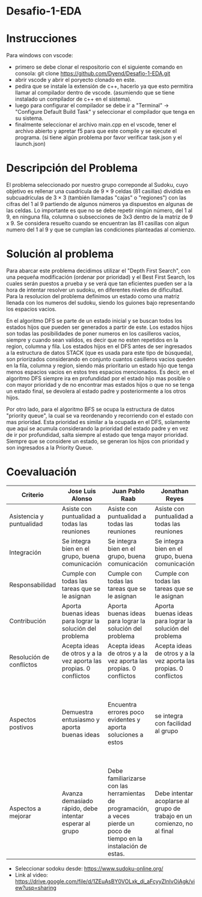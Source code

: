 # Desafio-1-EDA

# Instrucciones

Para windows con vscode:
- primero se debe clonar el respositorio con el siguiente comando en consola: git clone https://github.com/Dyend/Desafio-1-EDA.git
- abrir vscode y abrir el poryecto clonado en este.
- pedira que se instale la extensión de c++, hacerlo ya que esto permitira llamar al compilador dentro de vscode. (asumiendo que se tiene instalado un compilador de c++ en el sistema).
- luego para configurar el compilador se debe ir a "Terminal" -> "Configure Default Build Task" y seleccionar el compilador que tenga en su sistema.
- finalmente seleccionar el archivo main.cpp en el vscode, tener el archivo abierto y apretar f5 para que este compile y se ejecute el programa. (si tiene algún problema por favor verificar task.json y el launch.json)

# Descripción del Problema

El problema seleccionado por nuestro grupo correponde al Sudoku, cuyo objetivo es rellenar una cuadrícula de 9 × 9 celdas (81 casillas) dividida en subcuadrículas de 3 × 3 (también llamadas "cajas" o "regiones") con las cifras del 1 al 9 partiendo de algunos números ya dispuestos en algunas de las celdas. Lo importante es que no se debe repetir ningún número, del 1 al 9, en ninguna fila, columna o subsecciones de 3x3 dentro de la matriz de 9 x 9. Se considera resuelto cuando se encuentran las 81 casillas con algun numero del 1 al 9 y que se cumplan las condiciones planteadas al comienzo.

# Solución al problema

Para abarcar este problema decidimos utilizar el "Depth First Search", con una pequeña modificación (ordenar por prioridad) y el Best First Search, los cuales serán puestos a prueba y se verá que tan eficientes pueden ser a la hora de intentar resolver un sudoku, en diferentes niveles de dificultad. Para la resolucion del problema definimos un estado como una matriz llenada con los numeros del sudoku, siendo los guiones bajo representando los espacios vacios. 

En el algoritmo DFS se parte de un estado inicial y se buscan todos los estados hijos que pueden ser generados a partir de este. Los estados hijos son todas las posibilidades de poner numeros en los casilleros vacios, siempre y cuando sean validos, es decir que no esten repetidos en la region, columna y fila. Los estados hijos en el DFS antes de ser ingresados a la estructura de datos STACK (que es usada para este tipo de búsqueda), son priorizados considerando en conjunto cuantos casilleros vacios queden en la fila, columna y region, siendo más prioritario un estado hijo que tenga menos espacios vacios en estos tres espacios mencionados.
Es decir, en el algoritmo DFS siempre ira en profundidad por el estado hijo mas posible o con mayor prioridad y de no encontrar mas estados hijos o que no se tenga un estado final, se devolera al estado padre y posteriormente a los otros hijos.

Por otro lado, para el algoritmo BFS se ocupa la estructura de datos "priority queue", la cual se va reordenando y recorriendo con el estado con mas prioridad. Esta prioridad es similar a la ocupada en el DFS, solamente que aquí se acumula considerando la prioridad del estado padre y en vez de ir por profundidad, salta siempre al estado que tenga mayor prioridad. Siempre que se considere un estado, se generan los hijos con prioridad y son ingresados a la Priority Queue.


# Coevaluación

|Criterio                 | Jose Luis Alonso | Juan Pablo Raab | Jonathan Reyes | Diego Acosta |
|-------------------------|------------------|-----------------|----------------|--------------|
|Asistencia y puntualidad |Asiste con puntualidad a todas las reuniones                  |Asiste con puntualidad a todas las reuniones                  |Asiste con puntualidad a todas las reuniones                 |Asiste con puntualidad a todas las reuniones               |
|Integración              |Se integra bien en el grupo, buena comunicación                  |Se integra bien en el grupo, buena comunicación                  |Se integra bien en el grupo, buena comunicación                 | Se integra bien en el grupo, buena comunicación              |Se integra bien en el grupo, buena comunicación 
|Responsabilidad          | Cumple con todas las tareas que se le asignan                 | Cumple con todas las tareas que se le asignan                  | Cumple con todas las tareas que se le asignan                 | Cumple con todas las tareas que se le asignan               |
|Contribución             | Aporta buenas ideas para lograr la solución del problema                 | Aporta buenas ideas para lograr la solución del problema                 |  Aporta buenas ideas para lograr la solución del problema               | Aporta buenas ideas para lograr la solución del problema              |
|Resolución de conflictos | Acepta ideas de otros y a la vez aporta las propias. 0 conflictos                 | Acepta ideas de otros y a la vez aporta las propias. 0 conflictos                 | Acepta ideas de otros y a la vez aporta las propias. 0 conflictos                | Acepta ideas de otros y a la vez aporta las propias. 0 conflictos          |
|Aspectos postivos        |Demuestra entusiasmo y aporta buenas ideas     | Encuentra errores poco evidentes y aporta soluciones a estos      | se integra con facilidad al grupo      | Posee un amplio conocimiento de las herramientas utilizadas durante el trabajo, las cuales comparte con el grupo        |
|Aspectos a mejorar        | Avanza demasiado rápido, debe intentar esperar al grupo | Debe familiarizarse con las herramientas de programación, a veces pierde un poco de tiempo en la instalación de estas.     | Debe intentar acoplarse al grupo de trabajo en un comienzo, no al final | Debe aportar mas codificando en una próxima entrega, no solo aportar con ideas y solucionar problemas |

- Seleccionar sodoku desde: https://www.sudoku-online.org/
- Link al video: https://drive.google.com/file/d/1ZEuAsBY0VOLxk_di_aFcyyZlnIvOiAgk/view?usp=sharing

